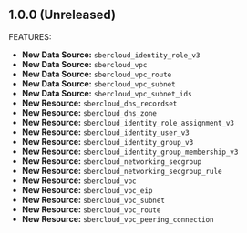 ## 1.0.0 (Unreleased)

FEATURES:

* **New Data Source:** `sbercloud_identity_role_v3`
* **New Data Source:** `sbercloud_vpc`
* **New Data Source:** `sbercloud_vpc_route`
* **New Data Source:** `sbercloud_vpc_subnet`
* **New Data Source:** `sbercloud_vpc_subnet_ids`
* **New Resource:** `sbercloud_dns_recordset`
* **New Resource:** `sbercloud_dns_zone`
* **New Resource:** `sbercloud_identity_role_assignment_v3`
* **New Resource:** `sbercloud_identity_user_v3`
* **New Resource:** `sbercloud_identity_group_v3`
* **New Resource:** `sbercloud_identity_group_membership_v3`
* **New Resource:** `sbercloud_networking_secgroup`
* **New Resource:** `sbercloud_networking_secgroup_rule`
* **New Resource:** `sbercloud_vpc`
* **New Resource:** `sbercloud_vpc_eip`
* **New Resource:** `sbercloud_vpc_subnet`
* **New Resource:** `sbercloud_vpc_route`
* **New Resource:** `sbercloud_vpc_peering_connection`
